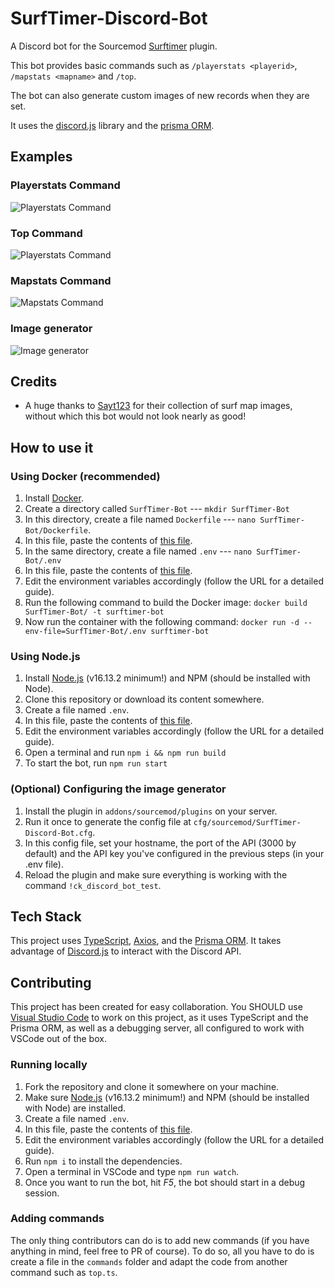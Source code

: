 ﻿# SurfTimer-Discord-Bot

A Discord bot for the Sourcemod [Surftimer](https://github.com/surftimer/Surftimer-Official) plugin.

This bot provides basic commands such as `/playerstats <playerid>`, `/mapstats <mapname>` and `/top`.

The bot can also generate custom images of new records when they are set.

It uses the [discord.js](https://discord.js.org/#/) library and the [prisma ORM](https://www.prisma.io/).

## Examples

### Playerstats Command

![Playerstats Command](https://raw.githubusercontent.com/Sarrus1/sourcepawn-vscode/dev/images/highlighting-example-1.png)

### Top Command

![Playerstats Command](https://raw.githubusercontent.com/Sarrus1/sourcepawn-vscode/dev/images/highlighting-example-2.png)

### Mapstats Command

![Mapstats Command](https://raw.githubusercontent.com/Sarrus1/sourcepawn-vscode/dev/images/highlighting-example-1.png)

### Image generator

![Image generator](https://raw.githubusercontent.com/Sarrus1/sourcepawn-vscode/dev/images/highlighting-example-2.png)

## Credits

- A huge thanks to [Sayt123](https://github.com/Sayt123) for their collection of surf map images, without which this bot would not look nearly as good!

## How to use it

### Using Docker (recommended)

1. Install [Docker](https://docs.docker.com/engine/install/ubuntu/).
2. Create a directory called `SurfTimer-Bot` --- `mkdir SurfTimer-Bot`
3. In this directory, create a file named `Dockerfile` --- `nano SurfTimer-Bot/Dockerfile`.
4. In this file, paste the contents of [this file](https://raw.githubusercontent.com/Sarrus1/SurfTimer-Discord-Bot/main/Dockerfile).
5. In the same directory, create a file named `.env` --- `nano SurfTimer-Bot/.env`
6. In this file, paste the contents of [this file](https://raw.githubusercontent.com/Sarrus1/SurfTimer-Discord-Bot/main/env_sample.txt).
7. Edit the environment variables accordingly (follow the URL for a detailed guide).
8. Run the following command to build the Docker image: `docker build SurfTimer-Bot/ -t surftimer-bot`
9. Now run the container with the following command: `docker run -d --env-file=SurfTimer-Bot/.env surftimer-bot`

### Using Node.js

1. Install [Node.js](https://nodejs.dev/download) (v16.13.2 minimum!) and NPM (should be installed with Node).
2. Clone this repository or download its content somewhere.
3. Create a file named `.env`.
4. In this file, paste the contents of [this file](https://raw.githubusercontent.com/Sarrus1/SurfTimer-Discord-Bot/main/env_sample.txt).
5. Edit the environment variables accordingly (follow the URL for a detailed guide).
6. Open a terminal and run `npm i && npm run build`
7. To start the bot, run `npm run start`

### (Optional) Configuring the image generator

1. Install the plugin in `addons/sourcemod/plugins` on your server.
2. Run it once to generate the config file at `cfg/sourcemod/SurfTimer-Discord-Bot.cfg`.
3. In this config file, set your hostname, the port of the API (3000 by default) and the API key you've configured in the previous steps (in your .env file).
4. Reload the plugin and make sure everything is working with the command `!ck_discord_bot_test`.

## Tech Stack

This project uses [TypeScript](https://www.typescriptlang.org/), [Axios](https://axios-http.com/), and the [Prisma ORM](https://www.prisma.io/). It takes advantage of [Discord.js](https://discord.js.org/#/) to interact with the Discord API.

## Contributing

This project has been created for easy collaboration.
You SHOULD use [Visual Studio Code](https://code.visualstudio.com/) to work on this project, as it uses TypeScript and the Prisma ORM, as well as a debugging server, all configured to work with VSCode out of the box.

### Running locally

1. Fork the repository and clone it somewhere on your machine.
2. Make sure [Node.js](https://nodejs.dev/download) (v16.13.2 minimum!) and NPM (should be installed with Node) are installed.
3. Create a file named `.env`.
4. In this file, paste the contents of [this file](https://raw.githubusercontent.com/Sarrus1/SurfTimer-Discord-Bot/main/env_sample.txt).
5. Edit the environment variables accordingly (follow the URL for a detailed guide).
6. Run `npm i` to install the dependencies.
7. Open a terminal in VSCode and type `npm run watch`.
8. Once you want to run the bot, hit _F5_, the bot should start in a debug session.

### Adding commands

The only thing contributors can do is to add new commands (if you have anything in mind, feel free to PR of course). To do so, all you have to do is create a file in the `commands` folder and adapt the code from another command such as `top.ts`.
